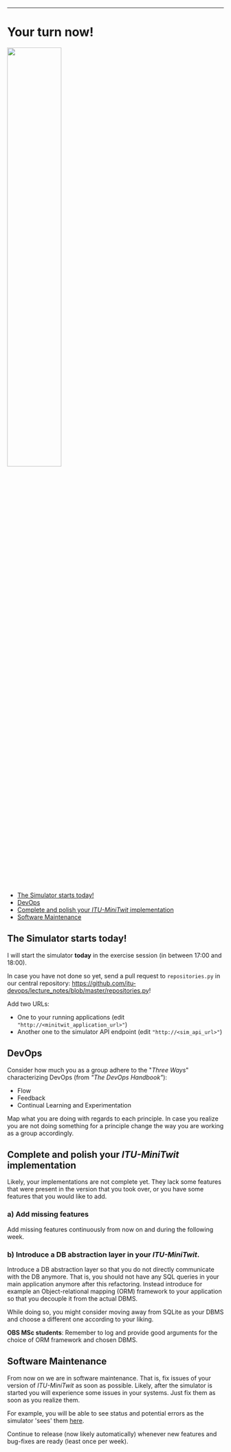 -----------


# Your turn now!

<img src="https://media.giphy.com/media/13GIgrGdslD9oQ/giphy.gif" width=50%/>

  - [The Simulator starts today!](#the-simulator-starts-today)
  - [DevOps](#devops)
  - [Complete and polish your _ITU-MiniTwit_ implementation](#Complete-and-polish-your-ITU-MiniTwit-implementation)
  - [Software Maintenance](#software-maintenance)


## The Simulator starts today!

I will start the simulator **today** in the exercise session (in between 17:00 and 18:00).

In case you have not done so yet, send a pull request to `repositories.py` in our central repository: https://github.com/itu-devops/lecture_notes/blob/master/repositories.py!

Add two URLs:

  * One to your running applications (edit `"http://<minitwit_application_url>"`)
  * Another one to the simulator API endpoint (edit `"http://<sim_api_url>"`)


## DevOps

Consider how much you as a group adhere to the "*Three Ways*" characterizing DevOps (from _"The DevOps Handbook"_):

  * Flow
  * Feedback
  * Continual Learning and Experimentation

Map what you are doing with regards to each principle. In case you realize you are not doing something for a principle change the way you are working as a group accordingly.


## Complete and polish your _ITU-MiniTwit_ implementation

Likely, your implementations are not complete yet. They lack some features that were present in the version that you took over, or you have some features that you would like to add.

### a) Add missing features

Add missing features continuously from now on and during the following week.

### b) Introduce a DB abstraction layer in your _ITU-MiniTwit_.

Introduce a DB abstraction layer so that you do not directly communicate with the DB anymore. That is, you should not have any SQL queries in your main application anymore after this refactoring. Instead introduce for example an Object-relational mapping (ORM) framework to your application so that you decouple it from the actual DBMS.

While doing so, you might consider moving away from SQLite as your DBMS and choose a different one according to your liking.

**OBS MSc students**: Remember to log and provide good arguments for the choice of ORM framework and chosen DBMS.


## Software Maintenance

From now on we are in software maintenance. That is, fix issues of your version of _ITU-MiniTwit_ as soon as possible. Likely, after the simulator is started you will experience some issues in your systems. Just fix them as soon as you realize them.

For example, you will be able to see status and potential errors as the simulator 'sees' them [here](http://104.248.134.203/status.html).

Continue to release (now likely automatically) whenever new features and bug-fixes are ready (least once per week).
